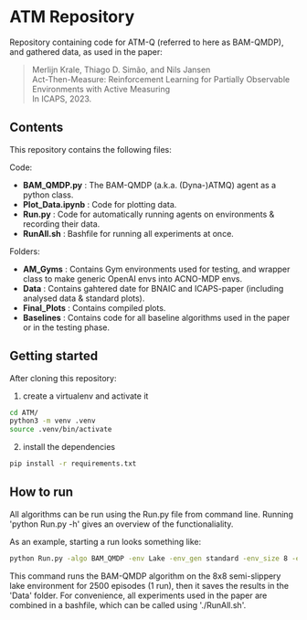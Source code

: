 # ATM Repository

Repository containing code for ATM-Q (referred to here as BAM-QMDP), and gathered data, as used in the paper:

> Merlijn Krale, Thiago D. Simão, and Nils Jansen  
> Act-Then-Measure: Reinforcement Learning for Partially Observable Environments with Active Measuring  
> In ICAPS, 2023.


## Contents

This repository contains the following files:

Code:

  - **BAM_QMDP.py**           : The BAM-QMDP (a.k.a. (Dyna-)ATMQ) agent as a python class.
  - **Plot_Data.ipynb**       : Code for plotting data.
  - **Run.py**                : Code for automatically running agents on environments & recording their data.
  - **RunAll.sh**             : Bashfile for running all experiments at once.

Folders:

  - **AM_Gyms**             : Contains Gym environments used for testing, and wrapper class to make generic OpenAI envs into ACNO-MDP envs.
  - **Data**                : Contains gahtered date for BNAIC and ICAPS-paper (including analysed data & standard plots).
  - **Final_Plots**         : Contains compiled plots.
  - **Baselines**           : Contains code for all baseline algorithms used in the paper or in the testing phase.

## Getting started

After cloning this repository:

1. create a virtualenv and activate it
```bash
cd ATM/
python3 -m venv .venv
source .venv/bin/activate
```
2. install the dependencies
```bash
pip install -r requirements.txt
```

## How to run

All algorithms can be run using the Run.py file from command line. Running 'python Run.py -h' gives an overview of the functionaliality.

As an example, starting a run looks something like:

```bash
python Run.py -algo BAM_QMDP -env Lake -env_gen standard -env_size 8 -env_var semi-slippery -nmbr_eps 2500
```

This command runs the BAM-QMDP algorithm on the 8x8 semi-slippery lake environment for 2500 episodes (1 run), then it saves the results in the 'Data' folder.
For convenience, all experiments used in the paper are combined in a bashfile, which can be called using './RunAll.sh'.
